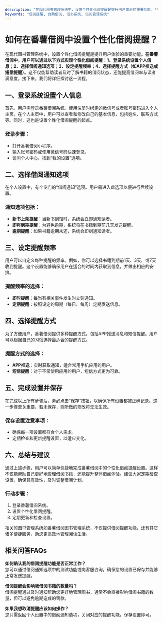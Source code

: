 ```yaml
---
description: "在现代图书管理系统中，设置个性化借阅提醒是提升用户体验的重要功能。**在番薯借阅中，用户可以通过以下方式实现个性化借阅提醒：1、登录系统设置个人信息；2、选择借阅通知选项；3、设定提醒频率；4、选择提醒方式（如APP推送或短信提醒）**。这不仅能帮助读者及时了解书籍的借阅状态，还能提高借阅率与读者满意度。接下来，我们将详细探讨这一流程。"
keywords: "借阅提醒, 自助借阅, 借书系统, 借阅管理系统"
---
```

# 如何在番薯借阅中设置个性化借阅提醒？

在现代图书管理系统中，设置个性化借阅提醒是提升用户体验的重要功能。**在番薯借阅中，用户可以通过以下方式实现个性化借阅提醒：1、登录系统设置个人信息；2、选择借阅通知选项；3、设定提醒频率；4、选择提醒方式（如APP推送或短信提醒）**。这不仅能帮助读者及时了解书籍的借阅状态，还能提高借阅率与读者满意度。接下来，我们将详细探讨这一流程。

## **一、登录系统设置个人信息**

首先，用户需登录番薯借阅系统。使用注册时绑定的微信号或者账号密码进入个人主页。在个人主页中，用户可以查看和修改自己的基本信息，包括姓名、联系方式等。同时，这也是设置个性化借阅提醒的起点。

### 登录步骤：

- 打开番薯借阅小程序。
- 输入账号密码或使用微信号码快速登录。
- 访问个人中心，找到“我的设置”选项。

## **二、选择借阅通知选项**

在个人设置中，有个专门的“借阅通知”选项。用户需进入此选项以便进行后续设置。

### 通知选项包括：

- **新书上架提醒**：当新书到馆时，系统会立即通知读者。
- **即将到期提醒**：为避免逾期，系统将在书籍到期前几天发送提醒。
- **逾期提醒**：如果书籍逾期未还，系统会即刻通知读者。

## **三、设定提醒频率**

用户可以自定义每种提醒的频率。例如，你可以选择书籍到期前1天、3天、或7天收到提醒。这个设置能够确保用户在适合的时间内获取到信息，并做出相应的安排。

### 提醒频率的选择：

- **即时提醒**：每当有相关事件发生时立刻通知。
- **定期提醒**：按照设定的周期（每日、每周）定期发送信息。

## **四、选择提醒方式**

为了方便用户，番薯借阅提供多种提醒方式，包括APP推送消息和短信提醒。用户可以根据自己的习惯选择最适合的提醒方式。

### 提醒方式的选择：

- **APP推送**：实时获取通知，适合常用手机应用的用户。
- **短信提醒**：对于不常使用应用的用户，短信方式更为可靠。

## **五、完成设置并保存**

在完成以上所有步骤后，务必点击“保存”按钮，以确保所有设置都被正确记录。这一步骤至关重要，若未保存，则所做的修改将无法生效。

### 保存设置注意事项：

- 确保每一项设置都符合个人需求。
- 定期检查和更新提醒设置，以适应变化。

## **六、总结与建议**

通过上述步骤，用户可以简单快捷地完成番薯借阅中的个性化借阅提醒设置。这样不仅能帮助自己更好地管理借阅书籍，还能提升整体借阅体验。建议大家定期检查设置，确保其有效性，及时调整借阅计划。

### 行动步骤：

1. 登录番薯借阅系统。
2. 设置个性化借阅提醒。
3. 定期更新和检查设置。

相关的图书管理系统如番薯借阅图书管理系统，不仅提供借阅提醒功能，还有其它诸多便捷服务，助您更高效地管理阅读生活。

## 相关问答FAQs

**如何确认我的借阅提醒功能是否正常工作？**  
您可以通过借阅通知选项中的测试功能或向客服咨询，确保您的设置已保存并能够正常发送提醒。

**借阅提醒会影响我借阅书籍的数量吗？**  
借阅提醒通过及时通知帮助您更好地管理图书，通常不会直接影响借阅书籍的数量，但可以避免逾期造成的罚款。

**如果我想取消提醒应该如何操作？**  
您只需返回个人设置中的借阅通知选项，关闭对应的提醒功能，保存设置即可。
